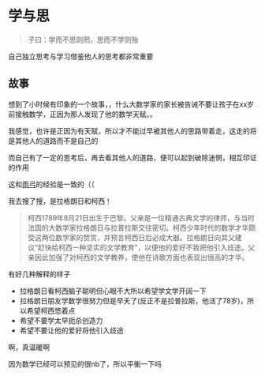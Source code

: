 # 学与思


> 子曰：学而不思则罔，思而不学则殆

自己独立思考与学习借鉴他人的思考都非常重要

## 故事

想到了小时候有印象的一个故事，，什么大数学家的家长被告诫不要让孩子在xx岁前接触数学，正因为那人发现了他的数学天赋。。

我感觉，也许是正因为有天赋，所以才不能过早被其他人的思路带着走，这走的将是其他人的道路而不是自己的

而自己有了一定的思考后，再去看其他人的道路，便可以起到破除迷惘，相互印证的作用

这和<u title="群友">雨弓</u>的经验是一致的（（

我去搜了搜，是拉格朗日和柯西！

> 柯西1789年8月21日出生于巴黎。父亲是一位精通古典文学的律师，与当时法国的大数学家拉格朗日与拉普拉斯交往密切。柯西少年时代的数学才华颇受这两位数学家的赞赏，并预言柯西日后必成大器。拉格朗日向其父建议“赶快给柯西一种坚实的文学教育”，以便他的爱好不致把他引入歧途。父亲因此加强了对柯西的文学教养，使他在诗歌方面也表现出很高的才华。

有好几种解释的样子

- 拉格朗日看柯西脑子聪明但心眼不大所以希望学文学开阔一下
- 拉格朗日朋友学数学很努力但是早夭了(反正不是拉普拉斯，他活了78岁)，所以希望柯西悠着点
- 希望不要学太早扼杀创造力
- 希望不要让他的爱好将他引入歧途

啊，真温暖啊

因为数学已经可以预见的很nb了，所以平衡一下吗
